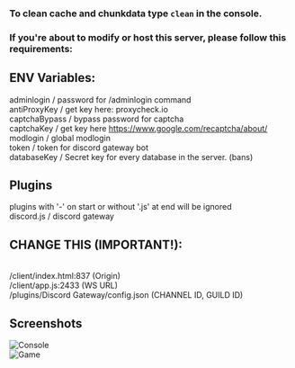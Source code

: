 ### To clean cache and chunkdata type `clean` in the console.
### If you're about to modify or host this server, please follow this requirements:

## ENV Variables:
adminlogin / password for /adminlogin command
<br>
antiProxyKey / get key here: proxycheck.io
<br>
captchaBypass / bypass password for captcha
<br>
captchaKey / get key here https://www.google.com/recaptcha/about/
<br>
modlogin / global modlogin
<br>
token / token for discord gateway bot
<br>
databaseKey / Secret key for every database in the server. (bans)
## Plugins
plugins with '-' on start or without '.js' at end will be ignored
<br>
discord.js / discord gateway

## CHANGE THIS (IMPORTANT!):
<br>
/client/index.html:837 (Origin)
<br>
/client/app.js:2433 (WS URL)
<br>
/plugins/Discord Gateway/config.json (CHANNEL ID, GUILD ID)
<br>

## Screenshots
![Console](https://i.imgur.com/yKhiGcI.png)
<br>
![Game](https://i.imgur.com/KyUFrez.png)
